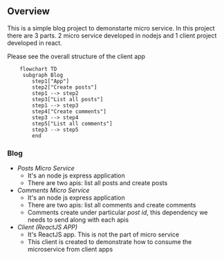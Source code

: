 ## Overview

This is a simple blog project to demonstarte micro service. In this project there are 3 parts. 2 micro service developed in nodejs and 1 client project developed in react. 

Please see the overall structure of the client app

``` mermaid
    flowchart TD
     subgraph Blog 
        step1["App"]
        step2["Create posts"]
        step1 --> step2
        step3["List all posts"]
        step1 --> step3
        step4["Create comments"]
        step3 --> step4
        step5["List all comments"]
        step3 --> step5
        end
```

### Blog
- *Posts Micro Service*
    - It's an node js express application
    - There are two apis: list all posts and create posts
- *Comments Micro Service*
    - It's an node js express application
    - There are two apis: list all comments and create comments
    - Comments create under particular *post id*, this dependency we needs to send along with each apis
- *Client (ReactJS APP)*
    - It's  ReactJS app. This is not the part of micro service
    - This client is created to demonstrate how to consume the microservice from client apps